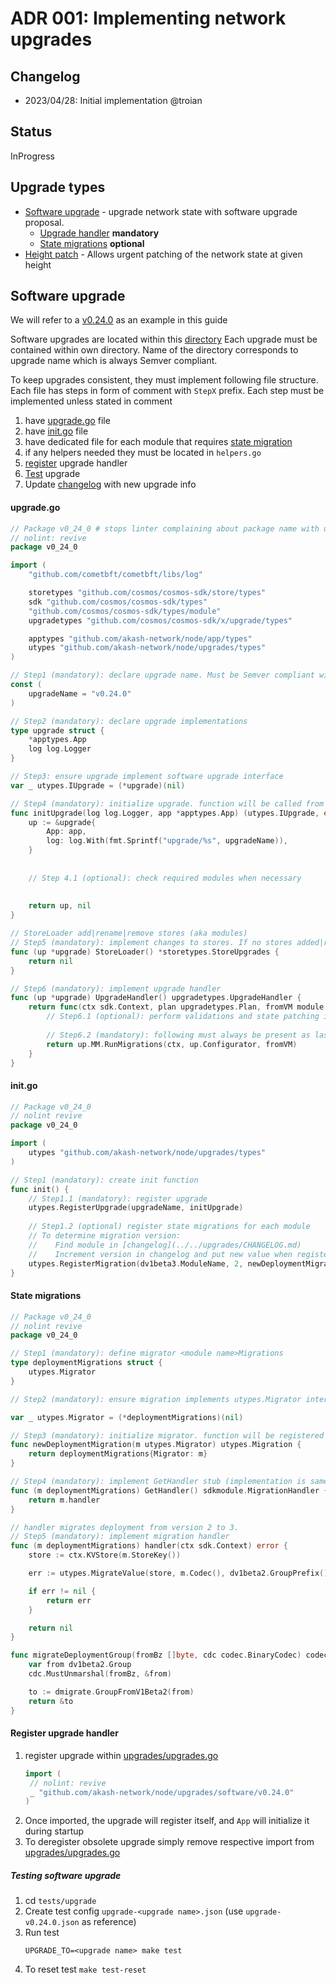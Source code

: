 # ADR 001: Implementing network upgrades

## Changelog

* 2023/04/28: Initial implementation @troian

## Status

InProgress

## Upgrade types

- [Software upgrade](#software-upgrade) - upgrade network state with software upgrade proposal.
    - [Upgrade handler](#upgrade-handler) **mandatory**
    - [State migrations](#state-migrations) **optional**
- [Height patch](#implementing-height-patch) - Allows urgent patching of the network state at given height

## Software upgrade

We will refer to a [v0.24.0](../../upgrades/software/v0.24.0) as an example in this guide

Software upgrades are located within this [directory](../../upgrades/software)
Each upgrade must be contained within own directory. Name of the directory corresponds to upgrade name which is always Semver compliant.

To keep upgrades consistent, they must implement following file structure.
Each file has steps in form of comment with `StepX` prefix. Each step must be implemented unless stated in comment
1. have [upgrade.go](#upgradego) file
2. have [init.go](#initgo) file
3. have dedicated file for each module that requires [state migration](#state-migrations)
4. if any helpers needed they must be located in `helpers.go`
5. [register](#register-upgrade-handler) upgrade handler
6. [Test](#testing-software-upgrade) upgrade
7. Update [changelog](../../upgrades/CHANGELOG.md) with new upgrade info

#### upgrade.go

```go
// Package v0_24_0 # stops linter complaining about package name with underscores
// nolint: revive
package v0_24_0

import (
	"github.com/cometbft/cometbft/libs/log"

	storetypes "github.com/cosmos/cosmos-sdk/store/types"
	sdk "github.com/cosmos/cosmos-sdk/types"
	"github.com/cosmos/cosmos-sdk/types/module"
	upgradetypes "github.com/cosmos/cosmos-sdk/x/upgrade/types"

	apptypes "github.com/akash-network/node/app/types"
	utypes "github.com/akash-network/node/upgrades/types"
)

// Step1 (mandatory): declare upgrade name. Must be Semver compliant with v prefix
const (
	upgradeName = "v0.24.0"
)

// Step2 (mandatory): declare upgrade implementations
type upgrade struct {
	*apptypes.App
	log log.Logger
}

// Step3: ensure upgrade implement software upgrade interface
var _ utypes.IUpgrade = (*upgrade)(nil)

// Step4 (mandatory): initialize upgrade. function will be called from `init.go`
func initUpgrade(log log.Logger, app *apptypes.App) (utypes.IUpgrade, error) {
	up := &upgrade{
		App: app,
		log: log.With(fmt.Sprintf("upgrade/%s", upgradeName)),
	}
	
	
	// Step 4.1 (optional): check required modules when necessary 
	
	
	return up, nil
}

// StoreLoader add|rename|remove stores (aka modules)
// Step5 (mandatory): implement changes to stores. If no stores added|renamed|removed function must return nil
func (up *upgrade) StoreLoader() *storetypes.StoreUpgrades {
	return nil
}

// Step6 (mandatory): implement upgrade handler
func (up *upgrade) UpgradeHandler() upgradetypes.UpgradeHandler {
	return func(ctx sdk.Context, plan upgradetypes.Plan, fromVM module.VersionMap) (module.VersionMap, error) {
		// Step6.1 (optional): perform validations and state patching if necessary
		
		// Step6.2 (mandatory): following must always be present as last line
		return up.MM.RunMigrations(ctx, up.Configurator, fromVM)
	}
}

```

#### init.go

```go
// Package v0_24_0
// nolint revive
package v0_24_0

import (
	utypes "github.com/akash-network/node/upgrades/types"
)

// Step1 (mandatory): create init function
func init() {
	// Step1.1 (mandatory): register upgrade
	utypes.RegisterUpgrade(upgradeName, initUpgrade)
	
	// Step1.2 (optional) register state migrations for each module
	// To determine migration version:
	//    Find module in [changelog](../../upgrades/CHANGELOG.md)
	//    Increment version in changelog and put new value when registering migration below
	utypes.RegisterMigration(dv1beta3.ModuleName, 2, newDeploymentMigration)
}

```

#### State migrations
```go
// Package v0_24_0
// nolint revive
package v0_24_0

// Step1 (mandatory): define migrator <module name>Migrations
type deploymentMigrations struct {
	utypes.Migrator
}

// Step2 (mandatory): ensure migration implements utypes.Migrator interface

var _ utypes.Migrator = (*deploymentMigrations)(nil)

// Step3 (mandatory): initialize migrator. function will be registered in init.go. Check example above
func newDeploymentMigration(m utypes.Migrator) utypes.Migration {
	return deploymentMigrations{Migrator: m}
}

// Step4 (mandatory): implement GetHandler stub (implementation is same for all migrations)
func (m deploymentMigrations) GetHandler() sdkmodule.MigrationHandler {
	return m.handler
}

// handler migrates deployment from version 2 to 3.
// Step5 (mandatory): implement migration handler
func (m deploymentMigrations) handler(ctx sdk.Context) error {
	store := ctx.KVStore(m.StoreKey())

	err := utypes.MigrateValue(store, m.Codec(), dv1beta2.GroupPrefix(), migrateDeploymentGroup)

	if err != nil {
		return err
	}

	return nil
}

func migrateDeploymentGroup(fromBz []byte, cdc codec.BinaryCodec) codec.ProtoMarshaler {
	var from dv1beta2.Group
	cdc.MustUnmarshal(fromBz, &from)

	to := dmigrate.GroupFromV1Beta2(from)
	return &to
}
```

#### Register upgrade handler

1. register upgrade within [upgrades/upgrades.go](../../upgrades/upgrades.go)
   ```go
   import (
   	// nolint: revive
   	_ "github.com/akash-network/node/upgrades/software/v0.24.0"
   )
   ```
2. Once imported, the upgrade will register itself, and `App` will initialize it during startup
3. To deregister obsolete upgrade simply remove respective import from [upgrades/upgrades.go](../upgrades/upgrades.go)

##### Testing software upgrade
1. cd `tests/upgrade`
2. Create test config `upgrade-<upgrade name>.json` (use `upgrade-v0.24.0.json` as reference)
3. Run test
   ```shell
   UPGRADE_TO=<upgrade name> make test
   ```
4. To reset test `make test-reset`
